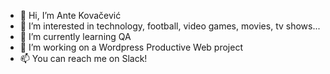 - 👋 Hi, I’m Ante Kovačević
- 👀 I’m interested in technology, football, video games, movies, tv shows...
- 🌱 I’m currently learning QA
- 💞️ I’m working on a Wordpress Productive Web project
- 📫 You can reach me on Slack!

<!---
kovacevicante/kovacevicante is a ✨ special ✨ repository because its `README.md` (this file) appears on your GitHub profile.
You can click the Preview link to take a look at your changes.
--->
